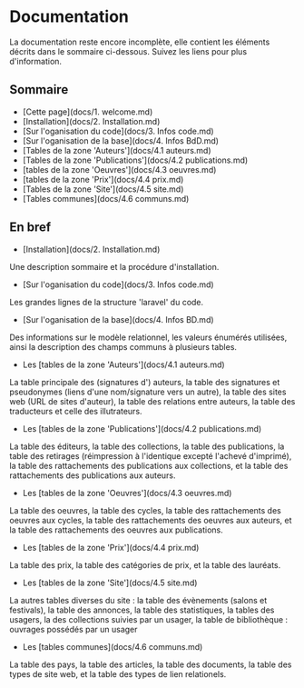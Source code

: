 # Documentation

La documentation reste encore incomplète, elle contient les éléments décrits dans le sommaire ci-dessous. Suivez les liens pour plus d'information.

## Sommaire

- [Cette page](docs/1. welcome.md)
- [Installation](docs/2. Installation.md)
- [Sur l'oganisation du code](docs/3. Infos code.md)
- [Sur l'oganisation de la base](docs/4. Infos BdD.md)
- [Tables de la zone 'Auteurs'](docs/4.1 auteurs.md)
- [Tables de la zone 'Publications'](docs/4.2 publications.md)
- [tables de la zone 'Oeuvres'](docs/4.3 oeuvres.md)
- [tables de la zone 'Prix'](docs/4.4 prix.md)
- [Tables de la zone 'Site'](docs/4.5 site.md)
- [Tables communes](docs/4.6 communs.md)

## En bref

- [Installation](docs/2. Installation.md)

Une description sommaire et la procédure d'installation.

- [Sur l'oganisation du code](docs/3. Infos code.md)

Les grandes lignes de la structure 'laravel' du code.

- [Sur l'oganisation de la base](docs/4. Infos BD.md)

Des informations sur le modèle relationnel, les valeurs énumérés utilisées, ainsi la description des champs communs à plusieurs tables.

- Les [tables de la zone 'Auteurs'](docs/4.1 auteurs.md)

La table principale des (signatures d') auteurs, la table des signatures et pseudonymes (liens d'une nom/signature vers un autre), la table des sites web (URL de sites d'auteur), la table des relations entre auteurs, la table des traducteurs et celle des illutrateurs.

- Les [tables de la zone 'Publications'](docs/4.2 publications.md)

La table des éditeurs, la table des collections, la table des publications, la table des retirages (réimpression à l'identique excepté l'achevé d'imprimé), la table des rattachements des publications aux collections, et la table des rattachements des publications aux auteurs.

- Les [tables de la zone 'Oeuvres'](docs/4.3 oeuvres.md)

La table des oeuvres, la table des cycles, la table des rattachements des oeuvres aux cycles, la table des rattachements des oeuvres aux auteurs, et la table des rattachements des oeuvres aux publications.

- Les [tables de la zone 'Prix'](docs/4.4 prix.md)

La table des prix, la table des catégories de prix, et la table des lauréats.

- Les [tables de la zone 'Site'](docs/4.5 site.md)

La autres tables diverses du site : la table des évènements (salons et festivals), la table des annonces, la table des statistiques, la tables des usagers, la des collections suivies par un usager, la table de bibliothèque : ouvrages possédés par un usager

- Les [tables communes](docs/4.6 communs.md)

La table des pays, la table des articles, la table des documents, la table des types de site web, et la table des types de lien relationels.
